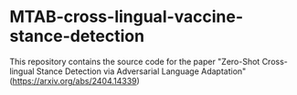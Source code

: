 # MTAB-cross-lingual-vaccine-stance-detection

This repository contains the source code for the paper "Zero-Shot Cross-lingual Stance Detection via Adversarial Language Adaptation" (https://arxiv.org/abs/2404.14339) 
